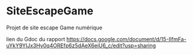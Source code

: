 # SiteEscapeGame
Projet de site escape Game numérique 

lien du Gdoc du rapport https://docs.google.com/document/d/15-IlfmFa-uYkY9YIJx3Hy0q4OREfp6z5dAeX6ejU6_c/edit?usp=sharing

